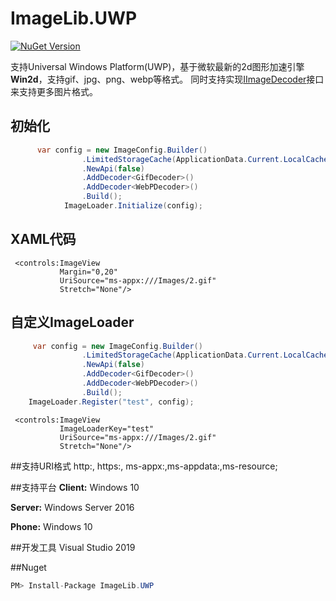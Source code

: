 # ImageLib.UWP


[![NuGet Version](https://img.shields.io/nuget/v/imagelib.uwp.svg?style=flat)](https://www.nuget.org/packages?q=imagelib.uwp) 

  支持Universal Windows Platform(UWP)，基于微软最新的2d图形加速引擎**Win2d**，支持gif、jpg、png、webp等格式。
  同时支持实现[IImageDecoder](https://github.com/chenrensong/ImageLib.UWP/blob/master/ImageLib/IO/IImageDecoder.cs)接口来支持更多图片格式。
 
## 初始化
``` c#
      var config = new ImageConfig.Builder()
                .LimitedStorageCache(ApplicationData.Current.LocalCacheFolder, "cache", new SHA1CacheGenerator(), 1024 * 1024 * 1024)
                .NewApi(false)
                .AddDecoder<GifDecoder>()
                .AddDecoder<WebPDecoder>()
                .Build();
            ImageLoader.Initialize(config);
```
## XAML代码
``` xaml
 <controls:ImageView 
           Margin="0,20"
           UriSource="ms-appx:///Images/2.gif"
           Stretch="None"/>
```
## 自定义ImageLoader
``` c#
	 var config = new ImageConfig.Builder()
                .LimitedStorageCache(ApplicationData.Current.LocalCacheFolder, "cache", new SHA1CacheGenerator(), 1024 * 1024 * 1024)
                .NewApi(false)
                .AddDecoder<GifDecoder>()
                .AddDecoder<WebPDecoder>()
                .Build();
    ImageLoader.Register("test", config);
```
``` xaml
 <controls:ImageView 
           ImageLoaderKey="test"
           UriSource="ms-appx:///Images/2.gif"
           Stretch="None"/>
```

##支持URI格式
  http:, https:, ms-appx:,ms-appdata:,ms-resource;
  
##支持平台
  **Client:** Windows 10
  
  **Server:** Windows Server 2016 
  
  **Phone:**  Windows 10 
  
##开发工具
  Visual Studio 2019
  
##Nuget
``` c#
PM> Install-Package ImageLib.UWP
```

